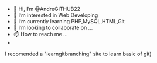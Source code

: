 - 👋 Hi, I’m @AndreGITHUB22
- 👀 I’m interested in Web Developing
- 🌱 I’m currently learning PHP,MySQL,HTML,Git
- 💞️ I’m looking to collaborate on ...
- 📫 How to reach me ...
- 
I recomended  a "learngitbranching" site to learn basic of git)
<!---
AndreGITHUB22/AndreGITHUB22 is a ✨ special ✨ repository because its `README.md` (this file) appears on your GitHub profile.
You can click the Preview link to take a look at your changes.
--->
